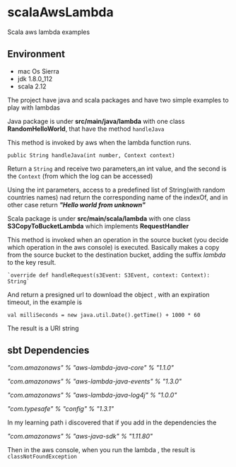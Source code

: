# scalaAwsLambda
Scala aws lambda examples

## Environment 

* mac Os Sierra
* jdk 1.8.0_112
* scala 2.12

The project have java and scala packages and have two simple examples to play with lambdas


Java package is under **src/main/java/lambda** with one class **RandomHelloWorld**, that have the method `handleJava`

This method is invoked by aws when the lambda function runs. 

   `public String handleJava(int number, Context context)` 

Return a `String` and receive two parameters,an int value, and the second is the `Context` (from which the log can be accessed)

Using the int parameters, access to a predefined list of String(with random countries names) nad return the corresponding name of the indexOf, and in other case return ***"Hello world from unknown"***


Scala package is under **src/main/scala/lambda** with one class **S3CopyToBucketLambda** which implements **RequestHandler**

This method is invoked when an operation in the source bucket (you decide which operation in the aws console) is executed.
Basically makes a copy from the source bucket to the destination bucket, adding the suffix *lambda* to the key result.

    `override def handleRequest(s3Event: S3Event, context: Context): String` 
    
And return a presigned url to download the object , with an expiration timeout, in the example is 
  
  `val milliSeconds = new java.util.Date().getTime() + 1000 * 60`
  
The result is a URI string


## sbt Dependencies

  *"com.amazonaws" % "aws-lambda-java-core" % "1.1.0"*
  
  *"com.amazonaws" % "aws-lambda-java-events" % "1.3.0"*
  
  *"com.amazonaws" % "aws-lambda-java-log4j" % "1.0.0"*
  
  *"com.typesafe" % "config" % "1.3.1"*
  
  
In my learning path i discovered that if you add in the dependencies the 

*"com.amazonaws" % "aws-java-sdk" % "1.11.80"*
 
Then in the aws console, when you run the lambda , the result is `classNotFoundException`
  
  